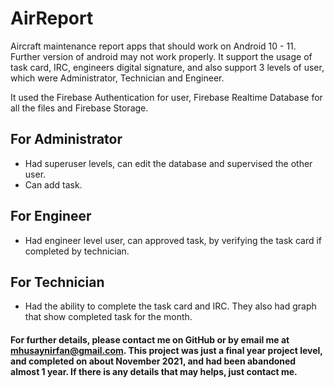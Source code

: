 # AirReport
Aircraft maintenance report apps that should work on Android 10 - 11. Further version of android may not work properly. It support the usage of task card, IRC, engineers digital signature, and also support 3 levels of user, which were Administrator, Technician and Engineer.

It used the Firebase Authentication for user, Firebase Realtime Database for all the files and Firebase Storage. 

## For Administrator

- Had superuser levels, can edit the database and supervised the other user.
- Can add task.

## For Engineer

- Had engineer level user, can approved task, by verifying the task card if completed by technician.

## For Technician

- Had the ability to complete the task card and IRC. They also had graph that show completed  task for the month.

#### For further details, please contact me on GitHub or by email me at mhusaynirfan@gmail.com. This project was just a  final year project level, and completed on about November 2021, and had been abandoned almost 1 year. If there is any details that may helps, just contact me.
